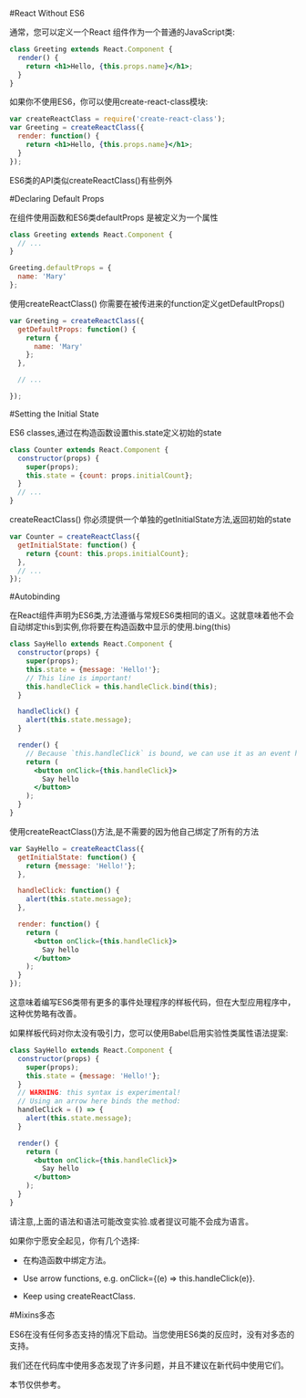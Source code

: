 #React Without ES6

通常，您可以定义一个React 组件作为一个普通的JavaScript类:

```jsx harmony
class Greeting extends React.Component {
  render() {
    return <h1>Hello, {this.props.name}</h1>;
  }
}
```

如果你不使用ES6，你可以使用create-react-class模块:

```jsx harmony
var createReactClass = require('create-react-class');
var Greeting = createReactClass({
  render: function() {
    return <h1>Hello, {this.props.name}</h1>;
  }
});
```

ES6类的API类似createReactClass()有些例外

#Declaring Default Props

在组件使用函数和ES6类defaultProps 是被定义为一个属性

```jsx harmony
class Greeting extends React.Component {
  // ...
}

Greeting.defaultProps = {
  name: 'Mary'
};
```

使用createReactClass()  你需要在被传进来的function定义getDefaultProps()

```jsx harmony
var Greeting = createReactClass({
  getDefaultProps: function() {
    return {
      name: 'Mary'
    };
  },

  // ...

});
```

#Setting the Initial State

ES6 classes,通过在构造函数设置this.state定义初始的state

```jsx harmony
class Counter extends React.Component {
  constructor(props) {
    super(props);
    this.state = {count: props.initialCount};
  }
  // ...
}
```

createReactClass()  你必须提供一个单独的getInitialState方法,返回初始的state

```jsx harmony
var Counter = createReactClass({
  getInitialState: function() {
    return {count: this.props.initialCount};
  },
  // ...
});
```

#Autobinding

在React组件声明为ES6类,方法遵循与常规ES6类相同的语义。这就意味着他不会自动绑定this到实例,你将要在构造函数中显示的使用.bing(this)

```jsx harmony
class SayHello extends React.Component {
  constructor(props) {
    super(props);
    this.state = {message: 'Hello!'};
    // This line is important!
    this.handleClick = this.handleClick.bind(this);
  }

  handleClick() {
    alert(this.state.message);
  }

  render() {
    // Because `this.handleClick` is bound, we can use it as an event handler.
    return (
      <button onClick={this.handleClick}>
        Say hello
      </button>
    );
  }
}
```

使用createReactClass()方法,是不需要的因为他自己绑定了所有的方法

```jsx harmony
var SayHello = createReactClass({
  getInitialState: function() {
    return {message: 'Hello!'};
  },

  handleClick: function() {
    alert(this.state.message);
  },

  render: function() {
    return (
      <button onClick={this.handleClick}>
        Say hello
      </button>
    );
  }
});
```

这意味着编写ES6类带有更多的事件处理程序的样板代码，但在大型应用程序中，这种优势略有改善。

如果样板代码对你太没有吸引力，您可以使用Babel启用实验性类属性语法提案:

```jsx harmony
class SayHello extends React.Component {
  constructor(props) {
    super(props);
    this.state = {message: 'Hello!'};
  }
  // WARNING: this syntax is experimental!
  // Using an arrow here binds the method:
  handleClick = () => {
    alert(this.state.message);
  }

  render() {
    return (
      <button onClick={this.handleClick}>
        Say hello
      </button>
    );
  }
}
```

请注意,上面的语法和语法可能改变实验.或者提议可能不会成为语言。

如果你宁愿安全起见，你有几个选择:

+ 在构造函数中绑定方法。

+ Use arrow functions, e.g. onClick={(e) => this.handleClick(e)}.

+ Keep using createReactClass.

#Mixins多态

ES6在没有任何多态支持的情况下启动。当您使用ES6类的反应时，没有对多态的支持。

我们还在代码库中使用多态发现了许多问题，并且不建议在新代码中使用它们。

本节仅供参考。

